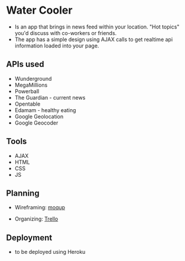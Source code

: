 
# Water Cooler

* Is an app that brings in news feed within your location. "Hot topics" you'd discuss with co-workers or friends.
* The app has a simple design using AJAX calls to get realtime api information loaded into your page.

## APIs used
* Wunderground
* MegaMillions
* Powerball
* The Guardian - current news
* Opentable
* Edamam - healthy eating
* Google Geolocation
* Google Geocoder

## Tools
* AJAX
* HTML
* CSS
* JS

## Planning
* Wireframing:
[moqup](https://moqups.com/etschiavi@gmail.com/9StkAxzE)

* Organizing: [Trello](https://trello.com/b/uDZIARkw/final-project)

## Deployment
* to be deployed using Heroku
